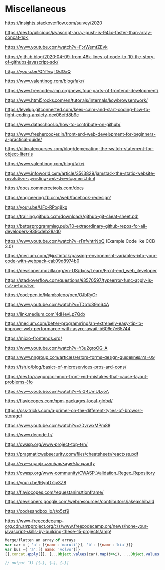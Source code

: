 # Miscellaneous

https://insights.stackoverflow.com/survey/2020

https://dev.to/uilicious/javascript-array-push-is-945x-faster-than-array-concat-1oki

https://www.youtube.com/watch?v=FprWemtZEvk

https://github.blog/2020-04-09-from-48k-lines-of-code-to-10-the-story-of-githubs-javascript-sdk/

https://youtu.be/QNTeq4QdOsQ

https://www.valentinog.com/blog/fake/

https://www.freecodecamp.org/news/four-parts-of-frontend-development/

https://www.html5rocks.com/en/tutorials/internals/howbrowserswork/

https://levelup.gitconnected.com/keep-calm-and-start-coding-how-to-fight-coding-anxiety-dee06efd8b9c

https://www.dataschool.io/how-to-contribute-on-github/

https://www.freshercooker.in/front-end-web-development-for-beginners-a-practical-guide/

https://ultimatecourses.com/blog/deprecating-the-switch-statement-for-object-literals

https://www.valentinog.com/blog/fake/

https://www.infoworld.com/article/3563829/jamstack-the-static-website-revolution-upending-web-development.html

https://docs.commercetools.com/docs

https://engineering.fb.com/web/facebook-redesign/

https://youtu.be/UFc-RPbq8kg

https://training.github.com/downloads/github-git-cheat-sheet.pdf

https://betterprogramming.pub/10-extraordinary-github-repos-for-all-developers-939cdeb28ad0

https://www.youtube.com/watch?v=rFnfvhtrNbQ (Example Code like CCB 3.0)

https://medium.com/@justintulk/passing-environment-variables-into-your-code-with-webpack-cab09d8974b0

https://developer.mozilla.org/en-US/docs/Learn/Front-end_web_developer

https://stackoverflow.com/questions/63570597/typeerror-func-apply-is-not-a-function

https://codepen.io/Mamboleoo/pen/OJbRyOr

https://www.youtube.com/watch?v=TOb1c39m64A

https://link.medium.com/4dHevLp7Qcb

https://medium.com/better-programming/an-extremely-easy-tip-to-improve-web-performance-with-async-await-b609e7e65744

https://micro-frontends.org/

https://www.youtube.com/watch?v=Y3u2groOG-A

https://www.nngroup.com/articles/errors-forms-design-guidelines/?s=09

https://tsh.io/blog/basics-of-microservices-pros-and-cons/

https://dev.to/raygun/common-front-end-mistakes-that-cause-layout-problems-8fo

https://www.youtube.com/watch?v=5IG4UmULyoA

https://flaviocopes.com/npm-packages-local-global/

https://css-tricks.com/a-primer-on-the-different-types-of-browser-storage/

https://www.youtube.com/watch?v=zQyrwxMPm88

https://www.decode.fr/

https://owasp.org/www-project-top-ten/

https://pragmaticwebsecurity.com/files/cheatsheets/reactxss.pdf

https://www.npmjs.com/package/dompurify

https://owasp.org/www-community/OWASP_Validation_Regex_Repository

https://youtu.be/I6ypD7qv3Z8

https://flaviocopes.com/requestanimationframe/

https://developers.google.com/web/resources/contributors/jakearchibald

https://codesandbox.io/s/p5zf9

https://www-freecodecamp-org.cdn.ampproject.org/c/s/www.freecodecamp.org/news/hone-your-javascript-skills-by-building-these-15-projects/amp/

```js
Merge/flatten an array of arrays
var car = { 'a': [{name :'maruti'}], 'b': [{name :'kia'}]}
var bus ={ 'a':[{ name: 'volvo'}]}
[].concat.apply([], [...Object.values(car).map(i=>i), ...Object.values(bus).map(i=>i)])

// output (3) [{…}, {…}, {…}]
```
